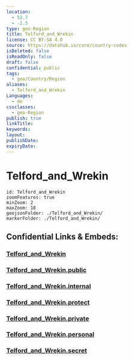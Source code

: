```yaml
---
location:
  - 52.7
  - -2.5
type: geo-Region
title: Telford_and_Wrekin
license: CC BY-SA 4.0
source: https://datahub.io/core/country-codes
isDeleted: false
isReadOnly: false
draft: false
confidential: public
tags:
  - geo/Country/Region
aliases:
  - Telford_and_Wrekin
Languages:
  - de
cssclasses:
  - geo-Region
publish: true
linkTitle:
keywords:
layout:
publishDate:
expiryDate:
---
```


# Telford_and_Wrekin

```leaflet
id: Telford_and_Wrekin
zoomFeatures: true 
minZoom: 2 
maxZoom: 18
geojsonFolder: ./Telford_and_Wrekin/
markerFolder: ./Telford_and_Wrekin/
```


## Confidential Links & Embeds: 

### [Telford_and_Wrekin](/_Standards/Earth/Continent/Europe/Europe~North/UK/England/Regions~England/West_Midlands,Region/Telford_and_Wrekin.md) 

### [Telford_and_Wrekin.public](/_public/Earth/Continent/Europe/Europe~North/UK/England/Regions~England/West_Midlands,Region/Telford_and_Wrekin.public.md) 

### [Telford_and_Wrekin.internal](/_internal/Earth/Continent/Europe/Europe~North/UK/England/Regions~England/West_Midlands,Region/Telford_and_Wrekin.internal.md) 

### [Telford_and_Wrekin.protect](/_protect/Earth/Continent/Europe/Europe~North/UK/England/Regions~England/West_Midlands,Region/Telford_and_Wrekin.protect.md) 

### [Telford_and_Wrekin.private](/_private/Earth/Continent/Europe/Europe~North/UK/England/Regions~England/West_Midlands,Region/Telford_and_Wrekin.private.md) 

### [Telford_and_Wrekin.personal](/_personal/Earth/Continent/Europe/Europe~North/UK/England/Regions~England/West_Midlands,Region/Telford_and_Wrekin.personal.md) 

### [Telford_and_Wrekin.secret](/_secret/Earth/Continent/Europe/Europe~North/UK/England/Regions~England/West_Midlands,Region/Telford_and_Wrekin.secret.md)

